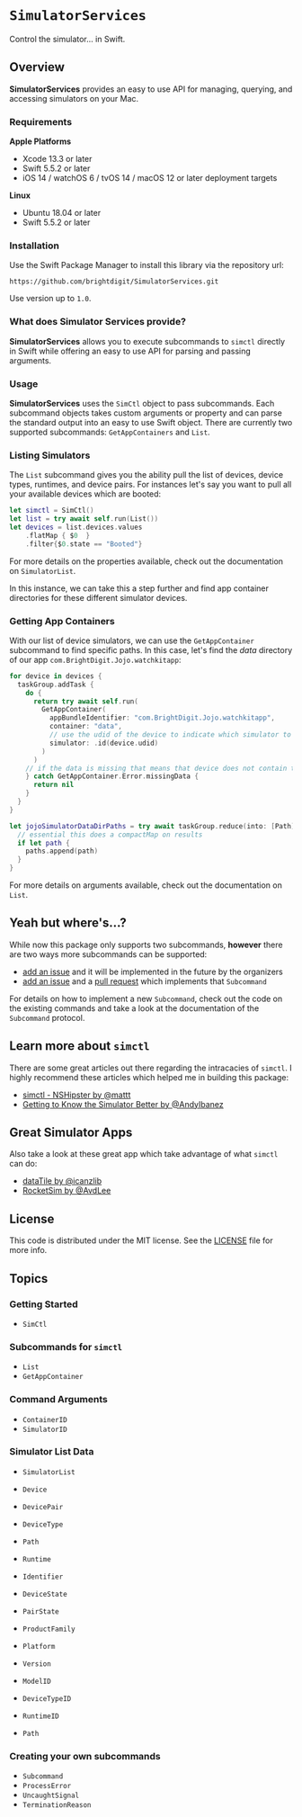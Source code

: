 # ``SimulatorServices``

Control the simulator... in Swift.

## Overview

**SimulatorServices** provides an easy to use API for managing, querying, and accessing simulators on your Mac.

### Requirements 

**Apple Platforms**

- Xcode 13.3 or later
- Swift 5.5.2 or later
- iOS 14 / watchOS 6 / tvOS 14 / macOS 12 or later deployment targets

**Linux**

- Ubuntu 18.04 or later
- Swift 5.5.2 or later

### Installation

Use the Swift Package Manager to install this library via the repository url:

```
https://github.com/brightdigit/SimulatorServices.git
```

Use version up to `1.0`.

### What does Simulator Services provide?

**SimulatorServices** allows you to execute subcommands to `simctl` directly in Swift while offering an easy to use API for parsing and passing arguments.  

### Usage

**SimulatorServices** uses the ``SimCtl`` object to pass subcommands. Each subcommand objects takes custom arguments or property and can parse the standard output into an easy to use Swift object. There are currently two supported subcommands: ``GetAppContainers`` and ``List``.

### Listing Simulators

The ``List`` subcommand gives you the ability pull the list of devices, device types, runtimes, and device pairs. For instances let's say you want to pull all your available devices which are booted:

```swift
let simctl = SimCtl()
let list = try await self.run(List())
let devices = list.devices.values
    .flatMap { $0  }
    .filter{$0.state == "Booted"}
```

For more details on the properties available, check out the documentation on ``SimulatorList``.

In this instance, we can take this a step further and find app container directories for these different simulator devices.

### Getting App Containers

With our list of device simulators, we can use the ``GetAppContainer`` subcommand to find specific paths. In this case, let's find the _data_ directory of our app `com.BrightDigit.Jojo.watchkitapp`:

```swift
for device in devices {
  taskGroup.addTask {
    do {
      return try await self.run(
        GetAppContainer(
          appBundleIdentifier: "com.BrightDigit.Jojo.watchkitapp", 
          container: "data", 
          // use the udid of the device to indicate which simulator to pull from
          simulator: .id(device.udid)
        )
      )
    // if the data is missing that means that device does not contain that app container
    } catch GetAppContainer.Error.missingData {
      return nil
    }
  }
}

let jojoSimulatorDataDirPaths = try await taskGroup.reduce(into: [Path]()) { paths, path in
  // essential this does a compactMap on results
  if let path {
    paths.append(path)
  }
}
```

For more details on arguments available, check out the documentation on `List`.

## Yeah but where's...?

While now this package only supports two subcommands, **however** there are two ways more subcommands can be supported:

* [add an issue](https://github.com/brightdigit/SimulatorServices/issues/new) and it will be implemented in the future by the organizers
* [add an issue](https://github.com/brightdigit/SimulatorServices/issues/new) and a [pull request](https://github.com/brightdigit/SimulatorServices/compare) which implements that ``Subcommand``

For details on how to implement a new ``Subcommand``, check out the code on the existing commands and take a look at the documentation of the `Subcommand` protocol.

## Learn more about `simctl`

There are some great articles out there regarding the intracacies of `simctl`. I highly recommend these articles which helped me in building this package:

* [simctl - NSHipster by @mattt](https://nshipster.com/simctl/)
* [Getting to Know the Simulator Better by @AndyIbanez](https://www.andyibanez.com/posts/getting-to-know-the-simulator-better/)

## Great Simulator Apps

Also take a look at these great app which take advantage of what `simctl` can do:

* [dataTile by @icanzlib](https://underplot.com/dataTile/)
* [RocketSim by @AvdLee](https://github.com/AvdLee/RocketSimApp)

## License 

This code is distributed under the MIT license. See the [LICENSE](https://github.com/brightdigit/SimulatorServices/LICENSE) file for more info.

## Topics

### Getting Started

- ``SimCtl``

### Subcommands for `simctl`

- ``List``
- ``GetAppContainer``

### Command Arguments

- ``ContainerID``
- ``SimulatorID``

### Simulator List Data

- ``SimulatorList``
- ``Device``
- ``DevicePair``
- ``DeviceType``
- ``Path``
- ``Runtime``

- ``Identifier``
- ``DeviceState``
- ``PairState``
- ``ProductFamily``
- ``Platform``
- ``Version``
- ``ModelID``
- ``DeviceTypeID``
- ``RuntimeID``
- ``Path``


### Creating your own subcommands

- ``Subcommand``
- ``ProcessError``
- ``UncaughtSignal``
- ``TerminationReason``
